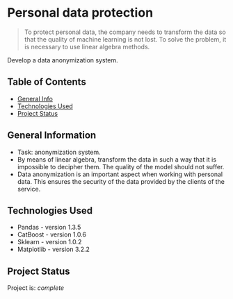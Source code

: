 # Personal data protection

> To protect personal data, the company needs to transform the data so that the quality of machine learning is not lost. To solve the problem, it is necessary to use linear algebra methods.

Develop a data anonymization system.

## Table of Contents
* [General Info](#general-information)
* [Technologies Used](#technologies-used)
* [Project Status](#project-status)


## General Information
- Task: anonymization system.
- By means of linear algebra, transform the data in such a way that it is impossible to decipher them. The quality of the model should not suffer.
- Data anonymization is an important aspect when working with personal data. This ensures the security of the data provided by the clients of the service.



## Technologies Used
- Pandas - version 1.3.5
- CatBoost - version 1.0.6
- Sklearn - version 1.0.2
- Matplotlib - version 3.2.2


## Project Status
Project is: _complete_ 
